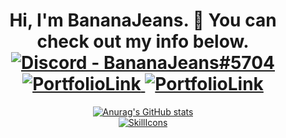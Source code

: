 <h1 align="center">Hi, I'm BananaJeans. 👋 You can check out my info below. <br>
  
  <a href="http://discordapp.com/users/269514812881502209">
    <img src="https://img.shields.io/badge/Discord-BananaJeans-blue?style=for-the-badge&logo=discord" alt="Discord - BananaJeans#5704">
  </a>
  <a href="https://bananajns.site">
    <img src="https://img.shields.io/badge/portfolio-Bananajns.site-3c9990?style=for-the-badge&logo=github" alt="PortfolioLink">
  </a>
    <a href="mailto:bananajeansc@gmail.com">
    <img src="https://img.shields.io/badge/contact-bananajeansc@gmail.com-2c5394?style=for-the-badge&logo=gmail" alt="PortfolioLink">
  </a>
</h1>

<div align="center">
  <div>
    <a href="https://github.com/anuraghazra/github-readme-stats">
      <img src="https://github-readme-stats.vercel.app/api?username=BananaJeanss" alt="Anurag's GitHub stats">
    </a>
  </div>
  <div>
    <a href="https://skillicons.dev">
      <img src="https://skillicons.dev/icons?i=js,html,css,php,postgres,lua,py,linux" alt="SkillIcons">
    </a>
  </div>
</div>
